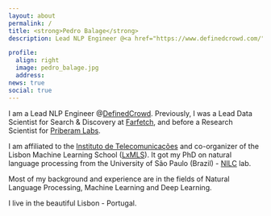 ```yaml
---
layout: about
permalink: /
title: <strong>Pedro Balage</strong>
description: Lead NLP Engineer @<a href="https://www.definedcrowd.com/">DefinedCrowd</a> | Researcher at <a href="https://www.it.pt/">IT-Lisboa</a> | <a href="http://lxmls.it.pt/2019/">LxMLS</a> Organizer

profile:
  align: right
  image: pedro_balage.jpg
  address:
news: true
social: true
---
```


I am a Lead NLP Engineer @<a href="https://www.definedcrowd.com/">DefinedCrowd</a>. Previously, I was a Lead Data Scientist for Search & Discovery at <a href="https://www.farfetch.com/careers">Farfetch</a>, and before a Research Scientist for <a href=" http://labs.priberam.pt/">Priberam Labs</a>. 

I am affiliated to the <a href="https://www.it.pt/">Instituto de Telecomunicações</a> and co-organizer of the Lisbon Machine Learning School (<a href="http://lxmls.it.pt/2020/">LxMLS</a>). It got my PhD on natural language processing from the University of São Paulo (Brazil) - <a href="http://www.nilc.icmc.usp.br">NILC</a> lab.  

Most of my background and experience are in the fields of Natural Language Processing, Machine Learning and Deep Learning.  

I live in the beautiful Lisbon - Portugal.
